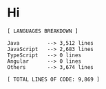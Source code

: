 # Hi

 <!-- LANGUAGES BREAKDOWN START -->
```
[ LANGUAGES BREAKDOWN ]

Java         --> 3,512 lines
JavaScript   --> 2,683 lines
TypeScript   --> 0 lines
Angular      --> 0 lines
Others       --> 3,674 lines

[ TOTAL LINES OF CODE: 9,869 ]
```
 <!-- LANGUAGES BREAKDOWN END -->

